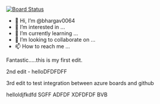 [![Board Status](https://dev.azure.com/bhargav0064azure/7867eac0-0574-4f87-a016-f0cef29f518a/f334a986-b25b-4d56-8fae-e66f0e2ee06f/_apis/work/boardbadge/2cced087-b507-41e7-a5a0-49d7bb49ab8e)](https://dev.azure.com/bhargav0064azure/7867eac0-0574-4f87-a016-f0cef29f518a/_boards/board/t/f334a986-b25b-4d56-8fae-e66f0e2ee06f/Microsoft.RequirementCategory)
- 👋 Hi, I’m @bhargav0064
- 👀 I’m interested in ...
- 🌱 I’m currently learning ...
- 💞️ I’m looking to collaborate on ...
- 📫 How to reach me ...

Fantastic.....this is my first edit.

2nd edit - helloDFDFDFF

3rd edit to test integration between azure boards and github

<!---
bhargav0064/bhargav0064 is a ✨ special ✨ repository because its `README.md` (this file) appears on your GitHub profile.
You can click the Preview link to take a look at your changes.
--->
helloldjfkdfd
SGFF
ADFDF
XDFDFDF
BVB
